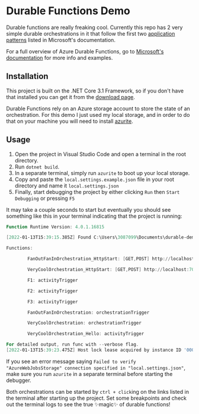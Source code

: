 # Durable Functions Demo

Durable functions are really freaking cool. Currently this repo has 2 very simple durable orchestrations in it that follow the first two [application patterns](https://docs.microsoft.com/en-us/azure/azure-functions/durable/durable-functions-overview?tabs=csharp#application-patterns) listed in Microsoft's documentation.

For a full overview of Azure Durable Functions, go to [Microsoft's documentation](https://docs.microsoft.com/en-us/azure/azure-functions/durable/) for more info and examples.

## Installation

This project is built on the .NET Core 3.1 Framework, so if you don't have that installed you can get it from the [download page](https://dotnet.microsoft.com/en-us/download/dotnet/3.1).

Durable Functions rely on an Azure storage account to store the state of an orchestration. For this demo I just used my local storage, and in order to do that on your machine you will need to install [azurite](https://docs.microsoft.com/en-us/azure/storage/common/storage-use-azurite?tabs=visual-studio#install-azurite).

## Usage

1. Open the project in Visual Studio Code and open a terminal in the root directory.
2. Run `dotnet build`.
3. In a separate terminal, simply run `azurite` to boot up your local storage.
4. Copy and paste the `local.settings.example.json` file in your root directory and name it `local.settings.json`
5. Finally, start debugging the project by either clicking `Run` then `Start Debugging` or pressing `F5`

It may take a couple seconds to start but eventually you should see something like this in your terminal indicating that the project is running:

```powershell
Function Runtime Version: 4.0.1.16815

[2022-01-13T15:39:15.385Z] Found C:\Users\3087099\Documents\durable-demo\durable-demo.csproj. Using for user secrets file configuration.

Functions:

        FanOutFanInOrchestration_HttpStart: [GET,POST] http://localhost:7071/api/FanOutFanInOrchestration_HttpStart

        VeryCoolOrchestration_HttpStart: [GET,POST] http://localhost:7071/api/VeryCoolOrchestration_HttpStart

        F1: activityTrigger

        F2: activityTrigger

        F3: activityTrigger

        FanOutFanInOrchestration: orchestrationTrigger

        VeryCoolOrchestration: orchestrationTrigger

        VeryCoolOrchestration_Hello: activityTrigger

For detailed output, run func with --verbose flag.
[2022-01-13T15:39:23.475Z] Host lock lease acquired by instance ID '000000000000000000000000C97C1807'.  
```

If you see an error message saying `Failed to verify "AzureWebJobsStorage" connection specified in "local.settings.json"`, make sure you run `azurite` in a separate terminal before starting the debugger.

Both orchestrations can be started by `ctrl + click`ing on the links listed in the terminal after starting up the project. Set some breakpoints and check out the terminal logs to see the true ✨magic✨ of durable functions!
